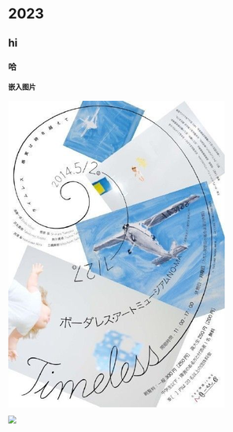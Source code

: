 # 2023
## hi
### 哈
#### 嵌入图片
![](img/kk.jpg)

![](https://www.zju.edu.cn/_upload/article/images/c3/98/1fb1d281492eb477a098ef7a2901/6d8d432f-56ac-47eb-b22d-a23b103aed01.png)

